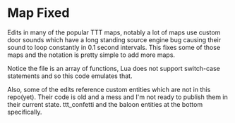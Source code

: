 # Map Fixed
Edits in many of the popular TTT maps, notably a lot of maps use custom door sounds which have a long standing source engine bug causing their sound to loop constantly in 0.1 second intervals. This fixes some of those maps and the notation is pretty simple to add more maps.

Notice the file is an array of functions, Lua does not support switch-case statements and so this code emulates that.

Also, some of the edits reference custom entities which are not in this repo(yet). Their code is old and a mess and I'm not ready to publish them in their current state. ttt_confetti and the baloon entities at the bottom specifically.

